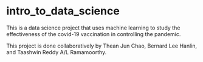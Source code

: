 # intro_to_data_science

This is a data science project that uses machine learning to study the effectiveness of the covid-19 vaccination in controlling the pandemic.

This project is done collaboratively by Thean Jun Chao, Bernard Lee Hanlin, and Taashwin Reddy A/L Ramamoorthy.
